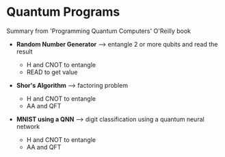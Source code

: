 # Quantum Programs

Summary from 'Programming Quantum Computers' O'Reilly book

- **Random Number Generator** --> entangle 2 or more qubits and read the result
  - H and CNOT to entangle
  - READ to get value

- **Shor's Algorithm** --> factoring problem
  - H and CNOT to entangle
  - AA and QFT

- **MNIST using a QNN** --> digit classification using a quantum neural network
  - H and CNOT to entangle
  - AA and QFT


